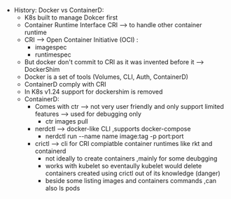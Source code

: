 - History: Docker vs ContainerD:
  - K8s built to manage Dokcer first
  - Container Runtime Interface CRI --> to handle other container runtime
  - CRI --> Open Container Initiative (OCI) :
    - imagespec
    - runtimespec
  - But docker don't commit to CRI as it was invented before it --> DockerShim
  - Docker is a set of tools (Volumes, CLI, Auth, ContainerD)
  - ContainerD comply with CRI
  - In K8s v1.24 support for dockershim is removed
  - ContainerD:
    - Comes with ctr --> not very user friendly and only support limited features --> used for debugging only
      - ctr images pull
    - nerdctl --> docker-like CLI ,supports docker-compose
      - nerdctl run --name name image:tag -p port:port
    - crictl --> cli for CRI compiatble container runtimes like rkt and containerd
      - not ideally to create containers ,mainly for some deubgging
      - works with kubelet so eventaully kubelet would delete containers created using crictl out of its knowledge (danger)
      - beside some listing images and containers commands ,can also ls pods 
